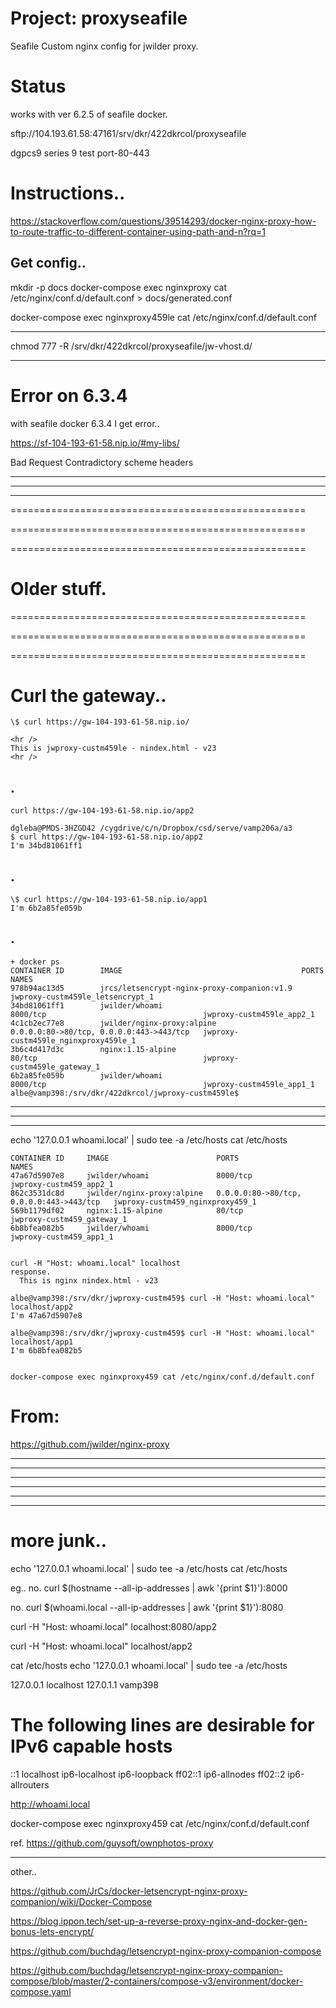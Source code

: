 # Project: proxyseafile

Seafile Custom nginx config for jwilder proxy.

# Status

works with ver 6.2.5 of seafile docker.

sftp://104.193.61.58:47161/srv/dkr/422dkrcol/proxyseafile

dgpcs9 series 9 test port-80-443

# Instructions..

https://stackoverflow.com/questions/39514293/docker-nginx-proxy-how-to-route-traffic-to-different-container-using-path-and-n?rq=1

## Get config..

mkdir -p docs
docker-compose exec nginxproxy cat /etc/nginx/conf.d/default.conf > docs/generated.conf

docker-compose exec nginxproxy459le cat /etc/nginx/conf.d/default.conf

---

chmod 777 -R /srv/dkr/422dkrcol/proxyseafile/jw-vhost.d/

---

# Error on 6.3.4

with seafile docker 6.3.4 I get error..

https://sf-104-193-61-58.nip.io/#my-libs/

Bad Request
Contradictory scheme headers

---

---

---

===================================================

===================================================

===================================================

# Older stuff.

===================================================

===================================================

===================================================

# Curl the gateway..

    \$ curl https://gw-104-193-61-58.nip.io/

    <hr />
    This is jwproxy-custm459le - nindex.html - v23
    <hr />

## .

    curl https://gw-104-193-61-58.nip.io/app2

    dgleba@PMDS-3HZGD42 /cygdrive/c/n/Dropbox/csd/serve/vamp206a/a3
    $ curl https://gw-104-193-61-58.nip.io/app2
    I'm 34bd81061ff1

## .

    \$ curl https://gw-104-193-61-58.nip.io/app1
    I'm 6b2a85fe059b

## .

    + docker ps
    CONTAINER ID        IMAGE                                        PORTS                                      NAMES
    978b94ac13d5        jrcs/letsencrypt-nginx-proxy-companion:v1.9                                             jwproxy-custm459le_letsencrypt_1
    34bd81061ff1        jwilder/whoami                               8000/tcp                                   jwproxy-custm459le_app2_1
    4c1cb2ec77e8        jwilder/nginx-proxy:alpine                   0.0.0.0:80->80/tcp, 0.0.0.0:443->443/tcp   jwproxy-custm459le_nginxproxy459le_1
    3b6c4d417d3c        nginx:1.15-alpine                            80/tcp                                     jwproxy-custm459le_gateway_1
    6b2a85fe059b        jwilder/whoami                               8000/tcp                                   jwproxy-custm459le_app1_1
    albe@vamp398:/srv/dkr/422dkrcol/jwproxy-custm459le$

---

---

---

echo '127.0.0.1 whoami.local' | sudo tee -a /etc/hosts
cat /etc/hosts

    CONTAINER ID     IMAGE                        PORTS                                      NAMES
    47a67d5907e8     jwilder/whoami               8000/tcp                                   jwproxy-custm459_app2_1
    862c3531dc8d     jwilder/nginx-proxy:alpine   0.0.0.0:80->80/tcp, 0.0.0.0:443->443/tcp   jwproxy-custm459_nginxproxy459_1
    569b1179df02     nginx:1.15-alpine            80/tcp                                     jwproxy-custm459_gateway_1
    6b8bfea082b5     jwilder/whoami               8000/tcp                                   jwproxy-custm459_app1_1


    curl -H "Host: whoami.local" localhost
    response.
      This is nginx nindex.html - v23

    albe@vamp398:/srv/dkr/jwproxy-custm459$ curl -H "Host: whoami.local" localhost/app2
    I'm 47a67d5907e8

    albe@vamp398:/srv/dkr/jwproxy-custm459$ curl -H "Host: whoami.local" localhost/app1
    I'm 6b8bfea082b5


    docker-compose exec nginxproxy459 cat /etc/nginx/conf.d/default.conf

# From:

https://github.com/jwilder/nginx-proxy

---

---

---

---

---

---

# more junk..

echo '127.0.0.1 whoami.local' | sudo tee -a /etc/hosts
cat /etc/hosts

eg..
no.
curl $(hostname --all-ip-addresses | awk '{print $1}'):8000

no.
curl $(whoami.local --all-ip-addresses | awk '{print $1}'):8080

curl -H "Host: whoami.local" localhost:8080/app2

curl -H "Host: whoami.local" localhost/app2

cat /etc/hosts
echo '127.0.0.1 whoami.local' | sudo tee -a /etc/hosts

127.0.0.1 localhost
127.0.1.1 vamp398

# The following lines are desirable for IPv6 capable hosts

::1 localhost ip6-localhost ip6-loopback
ff02::1 ip6-allnodes
ff02::2 ip6-allrouters

http://whoami.local

docker-compose exec nginxproxy459 cat /etc/nginx/conf.d/default.conf

ref.
https://github.com/guysoft/ownphotos-proxy

---

other..

https://github.com/JrCs/docker-letsencrypt-nginx-proxy-companion/wiki/Docker-Compose

https://blog.ippon.tech/set-up-a-reverse-proxy-nginx-and-docker-gen-bonus-lets-encrypt/

https://github.com/buchdag/letsencrypt-nginx-proxy-companion-compose

https://github.com/buchdag/letsencrypt-nginx-proxy-companion-compose/blob/master/2-containers/compose-v3/environment/docker-compose.yaml

```

```
